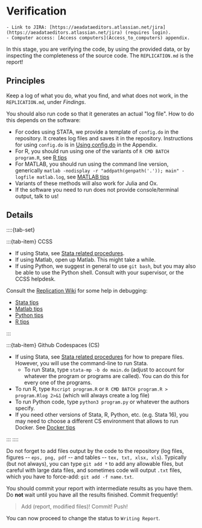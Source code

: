 
# Verification


```{note}
- Link to JIRA: [https://aeadataeditors.atlassian.net/jira](https://aeadataeditors.atlassian.net/jira) (requires login).
- Computer access: [Access computers](Access_to_computers) appendix.
```

In this stage, you are verifying the code, by using the provided data, or by inspecting the completeness of the source code. The `REPLICATION.md`  is the report!

## Principles

Keep a log of what you do, what you find, and what does not work, in the `REPLICATION.md`, under *Findings*.

You should also run code so that it generates an actual "log file". How to do this depends on the software:

  - For codes using STATA, we provide a template of `config.do` in the repository. It creates log files and saves it in the repository. Instructions for using `config.do` is in [Using config.do](using-config-do) in the Appendix.
  - For R, you should run using one of the variants of `R CMD BATCH program.R`, see [R tips](https://github.com/labordynamicsinstitute/replicability-training/wiki/R-tips#running-r-scripts-on-windows)
  - For MATLAB, you should run using the command line version, generically `matlab -nodisplay -r "addpath(genpath('.')); main" -logfile matlab.log`, see [MATLAB tips](https://github.com/labordynamicsinstitute/replicability-training/wiki/Matlab-Tips#running-matlab-without-the-desktop-gui)
  - Variants of these methods will also work for Julia and Ox.
  - If the software you need to run does not provide console/terminal output, talk to us!

## Details

::::{tab-set}

:::{tab-item} CCSS 

- If using Stata,  see [Stata related procedures](stata-related-procedures).
- If using Matlab, open up Matlab. This might take a while.
- If using Python, we suggest in general to use `git bash`, but you may also be able to use the Python shell. Consult with your supervisor, or the CCSS helpdesk.

Consult the [Replication Wiki](https://github.com/labordynamicsinstitute/replicability-training/wiki) for some help in debugging:

- [Stata tips](https://github.com/labordynamicsinstitute/replicability-training/wiki/Stata-Tips)
- [Matlab tips](https://github.com/labordynamicsinstitute/replicability-training/wiki/Matlab-Tips)
- [Python tips](https://github.com/labordynamicsinstitute/replicability-training/wiki/Python-Tips)
- [R tips](https://github.com/labordynamicsinstitute/replicability-training/wiki/R-tips)

:::

:::{tab-item} Github Codespaces (CS) 

- If using Stata,  see [Stata related procedures](stata-related-procedures) for how to prepare files. However, you will use the command-line to run Stata.
  - To run Stata, type `stata-mp -b do main.do` (adjust to account for whatever the program or programs are called). You can do this for every one of the programs. 
- To run R, type `Rscript program.R` or `R CMD BATCH program.R > program.Rlog 2>&1` (which will always create a log file)
- To run Python code, type `python3 program.py` or whatever the authors specify.
- If you need other versions of Stata, R, Python, etc. (e.g. Stata 16), you may need to choose a different CS environment that allows to run Docker. See [Docker tips](https://github.com/labordynamicsinstitute/replicability-training/wiki/Docker-Tips)

:::
::::

Do not forget to add files output by the code to the repository (log files, figures -- `eps, png, pdf` -- and tables -- `tex, txt, xlsx, xls`). Typically (but not always), you can type `git add *` to add any allowable files, but careful with large data files, and sometimes code will output `.txt` files, which you have to force-add: `git add -f name.txt`.

You should commit your report with intermediate results as you have them. Do __not__ wait until you have all the results finished. Commit frequently!

> Add (report, modified files)! Commit! Push!

You can now proceed to change the status to `Writing Report`.
